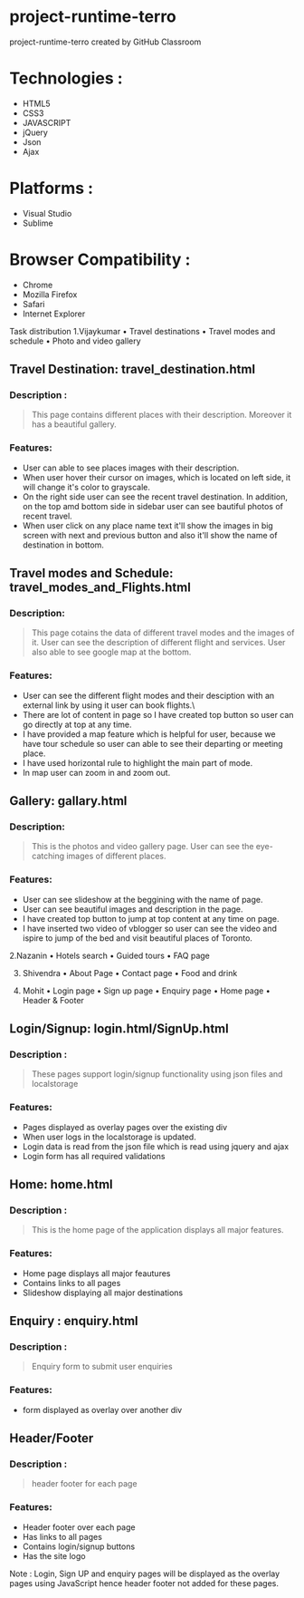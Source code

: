 # project-runtime-terro
project-runtime-terro created by GitHub Classroom

# Technologies : 
- HTML5 
- CSS3
- JAVASCRIPT
- jQuery
- Json
- Ajax

# Platforms : 
- Visual Studio
- Sublime 

# Browser Compatibility : 
- Chrome
- Mozilla Firefox
- Safari
- Internet Explorer

Task distribution
1.Vijaykumar
•	Travel destinations
•	Travel modes and schedule
•	Photo and video gallery

## Travel Destination: travel_destination.html

### Description :
> This page contains different places with their description. Moreover it has a beautiful gallery.

### Features:
 - User can able to see places images with their description.
 - When user hover their cursor on images, which is located on left side, it will change it's color to grayscale.
 - On the right side user can see the recent travel destination. In addition, on the top amd bottom side in sidebar user can see bautiful photos of recent travel.
 - When user click on any place name text it'll show the images in big screen with next and previous button and also it'll show the name of destination in bottom.

## Travel modes and Schedule: travel_modes_and_Flights.html

### Description:
> This page cotains the data of different travel modes and the images of it. User can see the description of different flight and services. User also able to see google map at the bottom.

### Features:
 - User can see the different flight modes and their desciption with an external link by using it user can book flights.\
 - There are lot of content in page so I have created top button so user can go directly at top at any time.
 - I have provided a map feature which is helpful for user, because we have tour schedule so user can able to see their departing or meeting place.
 - I have used horizontal rule to highlight the main part of mode.
 - In map user can zoom in and zoom out.


 ## Gallery: gallary.html

 ### Description:
 > This is the photos and video gallery page. User can see the eye-catching images of different places.

 ### Features:
  - User can see slideshow at the beggining with the name of page.
  - User can see beautiful images and description in the page.
  - I have created top button to jump at top content at any time on page.
  - I have inserted two video of vblogger so user can see the video and ispire to jump of the bed and visit beautiful places of Toronto.
  


2.Nazanin
•	Hotels search
•	Guided tours
•	FAQ page

3.	Shivendra
•	About Page
•	Contact page
•	Food and drink

4.	Mohit
•	Login page
•	Sign up page
•	Enquiry page
•	Home page
•	Header & Footer

## Login/Signup: login.html/SignUp.html

### Description :
> These pages support login/signup functionality using json files and localstorage

### Features:
 - Pages displayed as overlay pages over the existing div
 - When user logs in the localstorage is updated.
 - Login data is read from the json file which is read using jquery and ajax
 - Login form has all required validations 
 
## Home: home.html

### Description :
> This is the home page of the application displays all major features.

### Features:
 - Home page displays all major feautures
 - Contains links to all pages
 - Slideshow displaying all major destinations
 
## Enquiry : enquiry.html

### Description :
> Enquiry form to submit user enquiries

### Features:
 - form displayed as overlay over another div
 
## Header/Footer

### Description :
> header footer for each page

### Features:
 - Header footer over each page
 - Has links to all pages
 - Contains login/signup buttons
 - Has the site logo


 
Note : Login, Sign UP and enquiry pages will be displayed as the overlay pages using JavaScript hence header footer not added for these pages.
